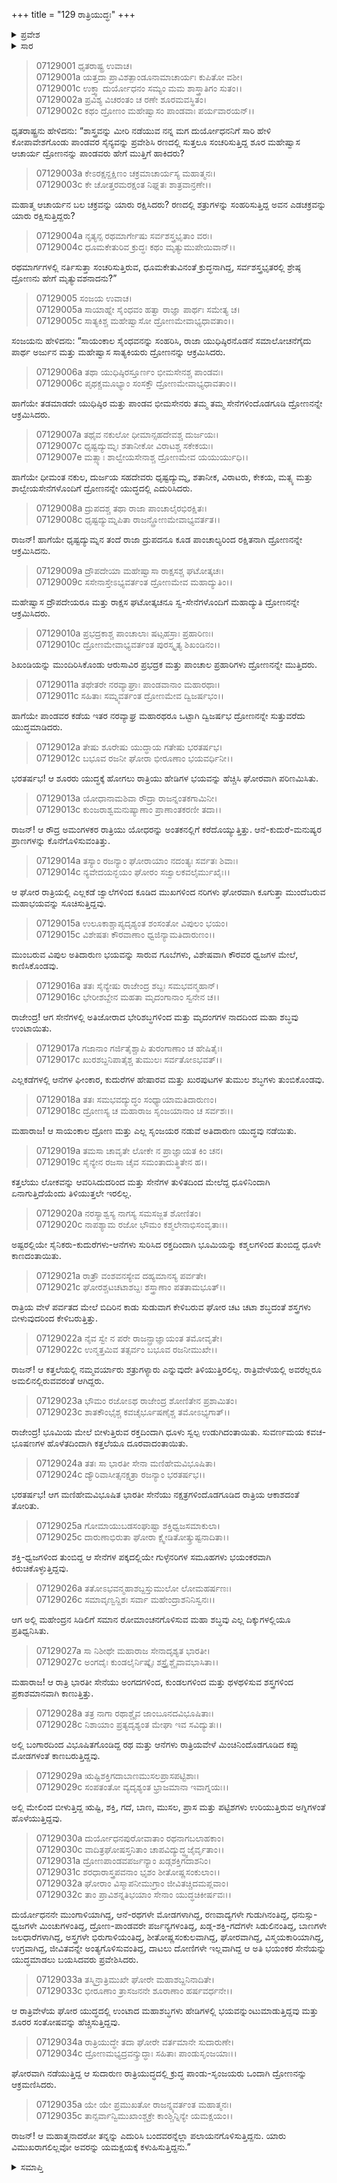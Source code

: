 +++
title = "129 ರಾತ್ರಿಯುದ್ಧಃ"
+++

<details><summary>ಪ್ರವೇಶ</summary>


।।   ಓಂ ಓಂ ನಮೋ ನಾರಾಯಣಾಯ।।   ಶ್ರೀ ವೇದವ್ಯಾಸಾಯ ನಮಃ ।।

ಶ್ರೀ ಕೃಷ್ಣದ್ವೈಪಾಯನ ವೇದವ್ಯಾಸ ವಿರಚಿತ  

**ಶ್ರೀ ಮಹಾಭಾರತ**

**ದ್ರೋಣ ಪರ್ವ**

**ಘಟೋತ್ಕಚವಧ ಪರ್ವ**

**ಅಧ್ಯಾಯ 129**

</details>

<details><summary>ಸಾರ</summary>

ದ್ರೋಣನು ಹೇಗೆ ಮೃತ್ಯುವಶನಾದನು ಎಂಬ ಧೃತರಾಷ್ಟ್ರನ ಪ್ರಶ್ನೆಗೆ ಸಂಜಯನು ಹದಿನಾಲ್ಕನೆಯ ರಾತ್ರಿಯುದ್ಧವನ್ನು ವರ್ಣಿಸುವುದು (1-35).


</details>



> 07129001 ಧೃತರಾಷ್ಟ್ರ ಉವಾಚ।   
07129001a ಯತ್ತದಾ ಪ್ರಾವಿಶತ್ಪಾಂಡೂನಾಮಾಚಾರ್ಯಃ ಕುಪಿತೋ ವಶೀ।   
07129001c ಉಕ್ತ್ವಾ ದುರ್ಯೋಧನಂ ಸಮ್ಯಂ ಮಮ ಶಾಸ್ತ್ರಾತಿಗಂ ಸುತಂ।।   
07129002a ಪ್ರವಿಶ್ಯ ವಿಚರಂತಂ ಚ ರಣೇ ಶೂರಮವಸ್ಥಿತಂ।   
07129002c ಕಥಂ ದ್ರೋಣಂ ಮಹೇಷ್ವಾಸಂ ಪಾಂಡವಾಃ ಪರ್ಯವಾರಯನ್।।

ಧೃತರಾಷ್ಟ್ರನು ಹೇಳಿದನು: “ಶಾಸ್ತ್ರವನ್ನು ಮೀರಿ ನಡೆಯುವ ನನ್ನ ಮಗ ದುರ್ಯೋಧನನಿಗೆ ಸಾರಿ ಹೇಳಿ ಕೋಪಾವೇಶಗೊಂಡು ಪಾಂಡವರ ಸೈನ್ಯವನ್ನು ಪ್ರವೇಶಿಸಿ ರಣದಲ್ಲಿ ಸುತ್ತಲೂ ಸಂಚರಿಸುತ್ತಿದ್ದ ಶೂರ ಮಹೇಷ್ವಾಸ ಆಚಾರ್ಯ ದ್ರೋಣನನ್ನು ಪಾಂಡವರು ಹೇಗೆ ಮುತ್ತಿಗೆ ಹಾಕಿದರು?

> 07129003a ಕೇಽರಕ್ಷನ್ದಕ್ಷಿಣಂ ಚಕ್ರಮಾಚಾರ್ಯಸ್ಯ ಮಹಾತ್ಮನಃ।   
07129003c ಕೇ ಚೋತ್ತರಮರಕ್ಷಂತ ನಿಘ್ನತಃ ಶಾತ್ರವಾನ್ರಣೇ।।

ಮಹಾತ್ಮ ಆಚಾರ್ಯನ ಬಲ ಚಕ್ರವನ್ನು ಯಾರು ರಕ್ಷಿಸಿದರು? ರಣದಲ್ಲಿ ಶತ್ರುಗಳನ್ನು ಸಂಹರಿಸುತ್ತಿದ್ದ ಅವನ ಎಡಚಕ್ರವನ್ನು ಯಾರು ರಕ್ಷಿಸುತ್ತಿದ್ದರು?

> 07129004a ನೃತ್ಯನ್ಸ ರಥಮಾರ್ಗೇಷು ಸರ್ವಶಸ್ತ್ರಭೃತಾಂ ವರಃ।   
07129004c ಧೂಮಕೇತುರಿವ ಕ್ರುದ್ಧಃ ಕಥಂ ಮೃತ್ಯುಮುಪೇಯಿವಾನ್।।

ರಥಮಾರ್ಗಗಳಲ್ಲಿ ನರ್ತಿಸುತ್ತಾ ಸಂಚರಿಸುತ್ತಿರುವ, ಧೂಮಕೇತುವಿನಂತೆ ಕ್ರುದ್ಧನಾಗಿದ್ದ, ಸರ್ವಶಸ್ತ್ರಭೃತರಲ್ಲಿ ಶ್ರೇಷ್ಠ ದ್ರೋಣನು ಹೇಗೆ ಮೃತ್ಯುವಶನಾದನು?”

> 07129005 ಸಂಜಯ ಉವಾಚ।   
07129005a ಸಾಯಾಹ್ನೇ ಸೈಂಧವಂ ಹತ್ವಾ ರಾಜ್ಞಾ ಪಾರ್ಥಃ ಸಮೇತ್ಯ ಚ।   
07129005c ಸಾತ್ಯಕಿಶ್ಚ ಮಹೇಷ್ವಾಸೋ ದ್ರೋಣಮೇವಾಭ್ಯಧಾವತಾಂ।।

ಸಂಜಯನು ಹೇಳಿದನು: “ಸಾಯಂಕಾಲ ಸೈಂಧವನನ್ನು ಸಂಹರಿಸಿ, ರಾಜಾ ಯುಧಿಷ್ಠಿರನೊಡನೆ ಸಮಾಲೋಚನೆಗೈದು ಪಾರ್ಥ ಅರ್ಜುನ ಮತ್ತು ಮಹೇಷ್ವಾಸ ಸಾತ್ಯಕಿಯರು ದ್ರೋಣನನ್ನು ಆಕ್ರಮಿಸಿದರು.

> 07129006a ತಥಾ ಯುಧಿಷ್ಠಿರಸ್ತೂರ್ಣಂ ಭೀಮಸೇನಶ್ಚ ಪಾಂಡವಃ।   
07129006c ಪೃಥಕ್ಚಮೂಭ್ಯಾಂ ಸಂಸಕ್ತೌ ದ್ರೋಣಮೇವಾಭ್ಯಧಾವತಾಂ।।

ಹಾಗೆಯೇ ತಡಮಾಡದೇ ಯುಧಿಷ್ಠಿರ ಮತ್ತು ಪಾಂಡವ ಭೀಮಸೇನರು ತಮ್ಮ ತಮ್ಮ ಸೇನೆಗಳಿಂದೊಡಗೂಡಿ ದ್ರೋಣನನ್ನೇ ಆಕ್ರಮಿಸಿದರು.

> 07129007a ತಥೈವ ನಕುಲೋ ಧೀಮಾನ್ಸಹದೇವಶ್ಚ ದುರ್ಜಯಃ।   
07129007c ಧೃಷ್ಟದ್ಯುಮ್ನಃ ಶತಾನೀಕೋ ವಿರಾಟಶ್ಚ ಸಕೇಕಯಃ।   
07129007e ಮತ್ಸ್ಯಾಃ ಶಾಲ್ವೇಯಸೇನಾಶ್ಚ ದ್ರೋಣಮೇವ ಯಯುರ್ಯುಧಿ।।

ಹಾಗೆಯೇ ಧೀಮಂತ ನಕುಲ, ದುರ್ಜಯ ಸಹದೇವರು ಧೃಷ್ಟದ್ಯುಮ್ನ, ಶತಾನೀಕ, ವಿರಾಟರು, ಕೇಕಯ, ಮತ್ಸ್ಯ ಮತ್ತು ಶಾಲ್ವೇಯಸೇನೆಗಳೊಂದಿಗೆ ದ್ರೋಣನನ್ನೇ ಯುದ್ಧದಲ್ಲಿ ಎದುರಿಸಿದರು.

> 07129008a ದ್ರುಪದಶ್ಚ ತಥಾ ರಾಜಾ ಪಾಂಚಾಲೈರಭಿರಕ್ಷಿತಃ।   
07129008c ಧೃಷ್ಟದ್ಯುಮ್ನಪಿತಾ ರಾಜನ್ದ್ರೋಣಮೇವಾಭ್ಯವರ್ತತ।।

ರಾಜನ್! ಹಾಗೆಯೇ ಧೃಷ್ಟದ್ಯುಮ್ನನ ತಂದೆ ರಾಜಾ ದ್ರುಪದನೂ ಕೂಡ ಪಾಂಚಾಲ್ಯರಿಂದ ರಕ್ಷಿತನಾಗಿ ದ್ರೋಣನನ್ನೇ ಆಕ್ರಮಿಸಿದನು.

> 07129009a ದ್ರೌಪದೇಯಾ ಮಹೇಷ್ವಾಸಾ ರಾಕ್ಷಸಶ್ಚ ಘಟೋತ್ಕಚಃ।   
07129009c ಸಸೇನಾಸ್ತೇಽಭ್ಯವರ್ತಂತ ದ್ರೋಣಮೇವ ಮಹಾದ್ಯುತಿಂ।।

ಮಹೇಷ್ವಾಸ ದ್ರೌಪದೇಯರೂ ಮತ್ತು ರಾಕ್ಷಸ ಘಟೋತ್ಕಚನೂ ಸ್ವ-ಸೇನೆಗಳೊಂದಿಗೆ ಮಹಾದ್ಯುತಿ ದ್ರೋಣನನ್ನೇ ಆಕ್ರಮಿಸಿದರು.

> 07129010a ಪ್ರಭದ್ರಕಾಶ್ಚ ಪಾಂಚಾಲಾಃ ಷಟ್ಸಹಸ್ರಾಃ ಪ್ರಹಾರಿಣಃ।   
07129010c ದ್ರೋಣಮೇವಾಭ್ಯವರ್ತಂತ ಪುರಸ್ಕೃತ್ಯ ಶಿಖಂಡಿನಂ।।

ಶಿಖಂಡಿಯನ್ನು ಮುಂದಿರಿಸಿಕೊಂಡು ಆರುಸಾವಿರ ಪ್ರಭದ್ರಕ ಮತ್ತು ಪಾಂಚಾಲ ಪ್ರಹಾರಿಗಳು ದ್ರೋಣನನ್ನೇ ಮುತ್ತಿದರು.

> 07129011a ತಥೇತರೇ ನರವ್ಯಾಘ್ರಾಃ ಪಾಂಡವಾನಾಂ ಮಹಾರಥಾಃ।   
07129011c ಸಹಿತಾಃ ಸಮ್ನ್ಯವರ್ತಂತ ದ್ರೋಣಮೇವ ದ್ವಿಜರ್ಷಭಂ।।

ಹಾಗೆಯೇ ಪಾಂಡವರ ಕಡೆಯ ಇತರ ನರವ್ಯಾಘ್ರ ಮಹಾರಥರೂ ಒಟ್ಟಾಗಿ ದ್ವಿಜರ್ಷಭ ದ್ರೋಣನನ್ನೇ ಸುತ್ತುವರೆದು ಯುದ್ಧಮಾಡಿದರು.

> 07129012a ತೇಷು ಶೂರೇಷು ಯುದ್ಧಾಯ ಗತೇಷು ಭರತರ್ಷಭ।   
07129012c ಬಭೂವ ರಜನೀ ಘೋರಾ ಭೀರೂಣಾಂ ಭಯವರ್ಧಿನೀ।।

ಭರತರ್ಷಭ! ಆ ಶೂರರು ಯುದ್ಧಕ್ಕೆ ಹೋಗಲು ರಾತ್ರಿಯು ಹೇಡಿಗಳ ಭಯವನ್ನು ಹೆಚ್ಚಿಸಿ ಘೋರವಾಗಿ ಪರಿಣಮಿಸಿತು.

> 07129013a ಯೋಧಾನಾಮಶಿವಾ ರೌದ್ರಾ ರಾಜನ್ನಂತಕಗಾಮಿನೀ।   
07129013c ಕುಂಜರಾಶ್ವಮನುಷ್ಯಾಣಾಂ ಪ್ರಾಣಾಂತಕರಣೀ ತದಾ।।

ರಾಜನ್! ಆ ರೌದ್ರ ಅಮಂಗಳಕರ ರಾತ್ರಿಯು ಯೋಧರನ್ನು ಅಂತಕನಲ್ಲಿಗೆ ಕರೆದೊಯ್ಯುತ್ತಿತ್ತು. ಆನೆ-ಕುದುರೆ-ಮನುಷ್ಯರ ಪ್ರಾಣಗಳನ್ನು ಕೊನೆಗೊಳಿಸುವಂತಿತ್ತು.

> 07129014a ತಸ್ಯಾಂ ರಜನ್ಯಾಂ ಘೋರಾಯಾಂ ನದಂತ್ಯಃ ಸರ್ವತಃ ಶಿವಾಃ।   
07129014c ನ್ಯವೇದಯನ್ಭಯಂ ಘೋರಂ ಸಜ್ವಾಲಕವಲೈರ್ಮುಖೈಃ।।

ಆ ಘೋರ ರಾತ್ರಿಯಲ್ಲಿ ಎಲ್ಲಕಡೆ ಜ್ವಾಲೆಗಳಿಂದ ಕೂಡಿದ ಮುಖಗಳಿಂದ ನರಿಗಳು ಘೋರವಾಗಿ ಕೂಗುತ್ತಾ ಮುಂದೆಬರುವ ಮಹಾಭಯವನ್ನು ಸೂಚಿಸುತ್ತಿದ್ದವು.

> 07129015a ಉಲೂಕಾಶ್ಚಾಪ್ಯದೃಶ್ಯಂತ ಶಂಸಂತೋ ವಿಪುಲಂ ಭಯಂ।   
07129015c ವಿಶೇಷತಃ ಕೌರವಾಣಾಂ ಧ್ವಜಿನ್ಯಾಮತಿದಾರುಣಂ।।

ಮುಂಬರುವ ವಿಪುಲ ಅತಿದಾರುಣ ಭಯವನ್ನು ಸಾರುವ ಗೂಬೆಗಳು, ವಿಶೇಷವಾಗಿ ಕೌರವರ ಧ್ವಜಗಳ ಮೇಲೆ, ಕಾಣಿಸಿಕೊಂಡವು.

> 07129016a ತತಃ ಸೈನ್ಯೇಷು ರಾಜೇಂದ್ರ ಶಬ್ದಃ ಸಮಭವನ್ಮಹಾನ್।   
07129016c ಭೇರೀಶಬ್ದೇನ ಮಹತಾ ಮೃದಂಗಾನಾಂ ಸ್ವನೇನ ಚ।।

ರಾಜೇಂದ್ರ! ಆಗ ಸೇನೆಗಳಲ್ಲಿ ಅತಿಜೋರಾದ ಭೇರಿಶಬ್ಧಗಳಿಂದ ಮತ್ತು ಮೃದಂಗಗಳ ನಾದದಿಂದ ಮಹಾ ಶಬ್ಧವು ಉಂಟಾಯಿತು.

> 07129017a ಗಜಾನಾಂ ಗರ್ಜಿತೈಶ್ಚಾಪಿ ತುರಂಗಾಣಾಂ ಚ ಹೇಷಿತೈಃ।   
07129017c ಖುರಶಬ್ದನಿಪಾತೈಶ್ಚ ತುಮುಲಃ ಸರ್ವತೋಽಭವತ್।।

ಎಲ್ಲಕಡೆಗಳಲ್ಲಿ ಆನೆಗಳ ಘೀಂಕಾರ, ಕುದುರೆಗಳ ಹೇಷಾರವ ಮತ್ತು ಖುರಪುಟಗಳ ತುಮುಲ ಶಬ್ಧಗಳು ತುಂಬಿಕೊಂಡವು.

> 07129018a ತತಃ ಸಮಭವದ್ಯುದ್ಧಂ ಸಂಧ್ಯಾಯಾಮತಿದಾರುಣಂ।   
07129018c ದ್ರೋಣಸ್ಯ ಚ ಮಹಾರಾಜ ಸೃಂಜಯಾನಾಂ ಚ ಸರ್ವಶಃ।।

ಮಹಾರಾಜ! ಆ ಸಾಯಂಕಾಲ ದ್ರೋಣ ಮತ್ತು ಎಲ್ಲ ಸೃಂಜಯರ ನಡುವೆ ಅತಿದಾರುಣ ಯುದ್ಧವು ನಡೆಯಿತು.

> 07129019a ತಮಸಾ ಚಾವೃತೇ ಲೋಕೇ ನ ಪ್ರಾಜ್ಞಾಯತ ಕಿಂ ಚನ।   
07129019c ಸೈನ್ಯೇನ ರಜಸಾ ಚೈವ ಸಮಂತಾದುತ್ಥಿತೇನ ಹ।।

ಕತ್ತಲೆಯು ಲೋಕವನ್ನು ಆವರಿಸಿದುದರಿಂದ ಮತ್ತು ಸೇನೆಗಳ ತುಳಿತದಿಂದ ಮೇಲೆದ್ದ ಧೂಳಿನಿಂದಾಗಿ ಏನಾಗುತ್ತಿದೆಯೆಂದು ತಿಳಿಯುತ್ತಲೇ ಇರಲಿಲ್ಲ.

> 07129020a ನರಸ್ಯಾಶ್ವಸ್ಯ ನಾಗಸ್ಯ ಸಮಸಜ್ಜತ ಶೋಣಿತಂ।   
07129020c ನಾಪಶ್ಯಾಮ ರಜೋ ಭೌಮಂ ಕಶ್ಮಲೇನಾಭಿಸಂವೃತಾಃ।।

ಅಷ್ಟರಲ್ಲಿಯೇ ಸೈನಿಕರು-ಕುದುರೆಗಳು-ಆನೆಗಳು ಸುರಿಸಿದ ರಕ್ತದಿಂದಾಗಿ ಭೂಮಿಯನ್ನು ಕಶ್ಮಲಗಳಿಂದ ತುಂಬಿದ್ದ ಧೂಳೇ ಕಾಣದಂತಾಯಿತು.

> 07129021a ರಾತ್ರೌ ವಂಶವನಸ್ಯೇವ ದಹ್ಯಮಾನಸ್ಯ ಪರ್ವತೇ।   
07129021c ಘೋರಶ್ಚಟಚಟಾಶಬ್ದಃ ಶಸ್ತ್ರಾಣಾಂ ಪತತಾಮಭೂತ್।।

ರಾತ್ರಿಯ ವೇಳೆ ಪರ್ವತದ ಮೇಲೆ ಬಿದಿರಿನ ಕಾಡು ಸುಡುವಾಗ ಕೇಳಿಬರುವ ಘೋರ ಚಟ ಚಟಾ ಶಬ್ಧದಂತೆ ಶಸ್ತ್ರಗಳು ಬೀಳುವುದರಿಂದ ಕೇಳಿಬರುತ್ತಿತ್ತು.

> 07129022a ನೈವ ಸ್ವೇ ನ ಪರೇ ರಾಜನ್ಪ್ರಾಜ್ಞಾಯಂತ ತಮೋವೃತೇ।   
07129022c ಉನ್ಮತ್ತಮಿವ ತತ್ಸರ್ವಂ ಬಭೂವ ರಜನೀಮುಖೇ।।

ರಾಜನ್! ಆ ಕತ್ತಲೆಯಲ್ಲಿ ನಮ್ಮವರ್ಯಾರು ಶತ್ರುಗಳ್ಯಾರು ಎನ್ನುವುದೇ ತಿಳಿಯುತ್ತಿರಲಿಲ್ಲ. ರಾತ್ರಿವೇಳೆಯಲ್ಲಿ ಅವರೆಲ್ಲರೂ ಅಮಲಿನಲ್ಲಿರುವವರಂತೆ ಆಗಿದ್ದರು.

> 07129023a ಭೌಮಂ ರಜೋಽಥ ರಾಜೇಂದ್ರ ಶೋಣಿತೇನ ಪ್ರಶಾಮಿತಂ।   
07129023c ಶಾತಕೌಂಭೈಶ್ಚ ಕವಚೈರ್ಭೂಷಣೈಶ್ಚ ತಮೋಽಭ್ಯಗಾತ್।।

ರಾಜೇಂದ್ರ! ಭೂಮಿಯ ಮೇಲೆ ಬೀಳುತ್ತಿರುವ ರಕ್ತದಿಂದಾಗಿ ಧೂಳು ಸ್ವಲ್ಪ ಉಡುಗಿದಂತಾಯಿತು. ಸುವರ್ಣಮಯ ಕವಚ-ಭೂಷಣಗಳ ಹೊಳೆತದಿಂದಾಗಿ ಕತ್ತಲೆಯೂ ದೂರವಾದಂತಾಯಿತು.

> 07129024a ತತಃ ಸಾ ಭಾರತೀ ಸೇನಾ ಮಣಿಹೇಮವಿಭೂಷಿತಾ।   
07129024c ದ್ಯೌರಿವಾಸೀತ್ಸನಕ್ಷತ್ರಾ ರಜನ್ಯಾಂ ಭರತರ್ಷಭ।।

ಭರತರ್ಷಭ! ಆಗ ಮಣಿಹೇಮವಿಭೂಷಿತ ಭಾರತೀ ಸೇನೆಯು ನಕ್ಷತ್ರಗಳಿಂದೊಡಗೂಡಿದ ರಾತ್ರಿಯ ಆಕಾಶದಂತೆ ತೋರಿತು.

> 07129025a ಗೋಮಾಯುಬಡಸಂಘುಷ್ಟಾ ಶಕ್ತಿಧ್ವಜಸಮಾಕುಲಾ।   
07129025c ದಾರುಣಾಭಿರುತಾ ಘೋರಾ ಕ್ಷ್ವೇಡಿತೋತ್ಕ್ರುಷ್ಟನಾದಿತಾ।।

ಶಕ್ತಿ-ಧ್ವಜಗಳಿಂದ ತುಂಬಿದ್ದ ಆ ಸೇನೆಗಳ ಪಕ್ಕದಲ್ಲಿಯೇ ಗುಳ್ಳೆನರಿಗಳ ಸಮೂಹಗಳು ಭಯಂಕರವಾಗಿ ಕಿರುಚಿಕೊಳ್ಳುತ್ತಿದ್ದವು.

> 07129026a ತತೋಽಭವನ್ಮಹಾಶಬ್ದಸ್ತುಮುಲೋ ಲೋಮಹರ್ಷಣಃ।   
07129026c ಸಮಾವೃಣ್ವನ್ದಿಶಃ ಸರ್ವಾ ಮಹೇಂದ್ರಾಶನಿನಿಸ್ವನಃ।।

ಆಗ ಅಲ್ಲಿ ಮಹೇಂದ್ರನ ಸಿಡಿಲಿಗೆ ಸಮಾನ ರೋಮಾಂಚನಗೊಳಿಸುವ ಮಹಾ ಶಬ್ಧವು ಎಲ್ಲ ದಿಕ್ಕುಗಳಲ್ಲಿಯೂ ಪ್ರತಿಧ್ವನಿಸಿತು.

> 07129027a ಸಾ ನಿಶೀಥೇ ಮಹಾರಾಜ ಸೇನಾದೃಶ್ಯತ ಭಾರತೀ।   
07129027c ಅಂಗದೈಃ ಕುಂಡಲೈರ್ನಿಷ್ಕೈಃ ಶಸ್ತ್ರೈಶ್ಚೈವಾವಭಾಸಿತಾ।।

ಮಹಾರಾಜ! ಆ ರಾತ್ರಿ ಭಾರತೀ ಸೇನೆಯು ಅಂಗದಗಳಿಂದ, ಕುಂಡಲಗಳಿಂದ ಮತ್ತು ಥಳಥಳಿಸುವ ಶಸ್ತ್ರಗಳಿಂದ ಪ್ರಕಾಶಮಾನವಾಗಿ ಕಾಣುತ್ತಿತ್ತು.

> 07129028a ತತ್ರ ನಾಗಾ ರಥಾಶ್ಚೈವ ಜಾಂಬೂನದವಿಭೂಷಿತಾಃ।   
07129028c ನಿಶಾಯಾಂ ಪ್ರತ್ಯದೃಶ್ಯಂತ ಮೇಘಾ ಇವ ಸವಿದ್ಯುತಃ।।

ಅಲ್ಲಿ ಬಂಗಾರದಿಂದ ವಿಭೂಷಿತಗೊಂಡಿದ್ದ ರಥ ಮತ್ತು ಆನೆಗಳು ರಾತ್ರಿಯವೇಳೆ ಮಿಂಚಿನಿಂದೊಡಗೂಡಿದ ಕಪ್ಪು ಮೋಡಗಳಂತೆ ಕಾಣಬರುತ್ತಿದ್ದವು.

> 07129029a ಋಷ್ಟಿಶಕ್ತಿಗದಾಬಾಣಮುಸಲಪ್ರಾಸಪಟ್ಟಿಶಾಃ।   
07129029c ಸಂಪತಂತೋ ವ್ಯದೃಶ್ಯಂತ ಭ್ರಾಜಮಾನಾ ಇವಾಗ್ನಯಃ।।

ಅಲ್ಲಿ ಮೇಲಿಂದ ಬೀಳುತ್ತಿದ್ದ ಋಷ್ಟಿ, ಶಕ್ತಿ, ಗದೆ, ಬಾಣ, ಮುಸಲ, ಪ್ರಾಸ ಮತ್ತು ಪಟ್ಟಿಶಗಳು ಉರಿಯುತ್ತಿರುವ ಅಗ್ನಿಗಳಂತೆ ಹೊಳೆಯುತ್ತಿದ್ದವು.

> 07129030a ದುರ್ಯೋಧನಪುರೋವಾತಾಂ ರಥನಾಗಬಲಾಹಕಾಂ।   
07129030c ವಾದಿತ್ರಘೋಷಸ್ತನಿತಾಂ ಚಾಪವಿದ್ಯುದ್ಧ್ವಜೈರ್ವೃತಾಂ।।   
07129031a ದ್ರೋಣಪಾಂಡವಪರ್ಜನ್ಯಾಂ ಖಡ್ಗಶಕ್ತಿಗದಾಶನಿಂ।   
07129031c ಶರಧಾರಾಸ್ತ್ರಪವನಾಂ ಭೃಶಂ ಶೀತೋಷ್ಣಸಂಕುಲಾಂ।।   
07129032a ಘೋರಾಂ ವಿಸ್ಮಾಪನೀಮುಗ್ರಾಂ ಜೀವಿತಚ್ಚಿದಮಪ್ಲವಾಂ।   
07129032c ತಾಂ ಪ್ರಾವಿಶನ್ನತಿಭಯಾಂ ಸೇನಾಂ ಯುದ್ಧಚಿಕೀರ್ಷವಃ।।

ದುರ್ಯೋಧನನೇ ಮುಂಗಾಳಿಯಾಗಿದ್ದ, ಆನೆ-ರಥಗಳೇ ಮೋಡಗಳಾಗಿದ್ದ, ರಣವಾದ್ಯಗಳೇ ಗುಡುಗಿನಂತಿದ್ದ, ಧನುಸ್ಸು-ಧ್ವಜಗಳೇ ಮಿಂಚುಗಳಂತಿದ್ದ, ದ್ರೋಣ-ಪಾಂಡವರೇ ಪರ್ಜನ್ಯಗಳಂತಿದ್ದ, ಖಡ್ಗ-ಶಕ್ತಿ-ಗದೆಗಳೇ ಸಿಡುಲಿನಂತಿದ್ದ, ಬಾಣಗಳೇ ಜಲಧಾರೆಗಳಾಗಿದ್ದ, ಅಸ್ತ್ರಗಳೇ ಭಿರುಗಾಳಿಯಂತಿದ್ದ, ಶೀತೋಷ್ಣಸಂಕುಲವಾಗಿದ್ದ, ಘೋರವಾಗಿದ್ದ, ವಿಸ್ಮಯಕಾರಿಯಾಗಿದ್ದ, ಉಗ್ರವಾಗಿದ್ದ, ಜೀವಿತವನ್ನೇ ಅಂತ್ಯಗೊಳಿಸುವಂತಿದ್ದ, ದಾಟಲು ದೋಣಿಗಳೇ ಇಲ್ಲವಾಗಿದ್ದ ಆ ಅತಿ ಭಯಂಕರ ಸೇನೆಯನ್ನು ಯುದ್ಧಮಾಡಲು ಬಯಸಿದವರು ಪ್ರವೇಶಿಸಿದರು.

> 07129033a ತಸ್ಮಿನ್ರಾತ್ರಿಮುಖೇ ಘೋರೇ ಮಹಾಶಬ್ದನಿನಾದಿತೇ।   
07129033c ಭೀರೂಣಾಂ ತ್ರಾಸಜನನೇ ಶೂರಾಣಾಂ ಹರ್ಷವರ್ಧನೇ।।

ಆ ರಾತ್ರಿವೇಳೆಯ ಘೋರ ಯುದ್ಧದಲ್ಲಿ ಉಂಟಾದ ಮಹಾಶಬ್ಧಗಳು ಹೇಡಿಗಳಲ್ಲಿ ಭಯವನ್ನುಂಟುಮಾಡುತ್ತಿದ್ದವು ಮತ್ತು ಶೂರರ ಸಂತೋಷವನ್ನು ಹೆಚ್ಚಿಸುತ್ತಿದ್ದವು.

> 07129034a ರಾತ್ರಿಯುದ್ಧೇ ತದಾ ಘೋರೇ ವರ್ತಮಾನೇ ಸುದಾರುಣೇ।   
07129034c ದ್ರೋಣಮಭ್ಯದ್ರವನ್ಕ್ರುದ್ಧಾಃ ಸಹಿತಾಃ ಪಾಂಡುಸೃಂಜಯಾಃ।।

ಘೋರವಾಗಿ ನಡೆಯುತ್ತಿದ್ದ ಆ ಸುದಾರುಣ ರಾತ್ರಿಯುದ್ಧದಲ್ಲಿ ಕ್ರುದ್ಧ ಪಾಂಡು-ಸೃಂಜಯರು ಒಂದಾಗಿ ದ್ರೋಣನನ್ನು ಆಕ್ರಮಣಿಸಿದರು.

> 07129035a ಯೇ ಯೇ ಪ್ರಮುಖತೋ ರಾಜನ್ನ್ಯವರ್ತಂತ ಮಹಾತ್ಮನಃ।   
07129035c ತಾನ್ಸರ್ವಾನ್ವಿಮುಖಾಂಶ್ಚಕ್ರೇ ಕಾಂಶ್ಚಿನ್ನಿನ್ಯೇ ಯಮಕ್ಷಯಂ।।

ರಾಜನ್! ಆ ಮಹಾತ್ಮನಾದರೋ ತನ್ನನ್ನು ಎದುರಿಸಿ ಬಂದವರನ್ನೆಲ್ಲಾ ಪಲಾಯನಗೊಳಿಸುತ್ತಿದ್ದನು. ಯಾರು ವಿಮುಖರಾಗಲಿಲ್ಲವೋ ಅವರನ್ನು ಯಮಕ್ಷಯಕ್ಕೆ ಕಳುಹಿಸುತ್ತಿದ್ದನು.”


<details><summary>ಸಮಾಪ್ತಿ</summary>


ಇತಿ ಶ್ರೀ ಮಹಾಭಾರತೇ ದ್ರೋಣ ಪರ್ವಣಿ ಘಟೋತ್ಕಚವಧ ಪರ್ವಣಿ ರಾತ್ರಿಯುದ್ಧೇ ಏಕೋನತ್ರಿಂಶಾಧಿಕಶತತಮೋಽಧ್ಯಾಯಃ ।।  
ಇದು ಶ್ರೀ ಮಹಾಭಾರತದಲ್ಲಿ ದ್ರೋಣ ಪರ್ವದಲ್ಲಿ ಘಟೋತ್ಕಚವಧ ಪರ್ವದಲ್ಲಿ ರಾತ್ರಿಯುದ್ಧ ಎನ್ನುವ ನೂರಾಇಪ್ಪತ್ತೊಂಭತ್ತನೇ ಅಧ್ಯಾಯವು.



</details>
